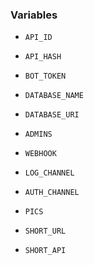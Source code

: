 ### Variables

* `API_ID`

* `API_HASH` 

* `BOT_TOKEN`

* `DATABASE_NAME`

* `DATABASE_URI`

* `ADMINS`

* `WEBHOOK`

* `LOG_CHANNEL`

* `AUTH_CHANNEL`

* `PICS`

* `SHORT_URL`

* `SHORT_API`
